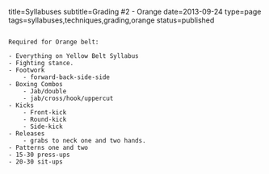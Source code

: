 title=Syllabuses
subtitle=Grading #2 - Orange
date=2013-09-24
type=page
tags=syllabuses,techniques,grading,orange
status=published
~~~~~~

Required for Orange belt:

- Everything on Yellow Belt Syllabus
- Fighting stance. 
- Footwork
	- forward-back-side-side
- Boxing Combos
	- Jab/double
	- jab/cross/hook/uppercut
- Kicks
	- Front-kick
	- Round-kick
	- Side-kick
- Releases
	- grabs to neck one and two hands.
- Patterns one and two
- 15-30 press-ups  
- 20-30 sit-ups
